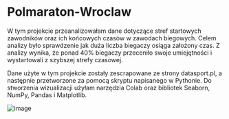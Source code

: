 # Polmaraton-Wroclaw

W tym projekcie przeanalizowałam dane dotyczące stref startowych zawodników oraz ich końcowych czasów w zawodach biegowych. Celem analizy było sprawdzenie jak duża liczba biegaczy osiąga założony czas.
Z analizy wynika, że ponad 40% biegaczy przeceniło swoje umiejętności i wystartowali z szybszej strefy czasowej.

Dane użyte w tym projekcie zostały zescrapowane ze strony datasport.pl, a następnie przetworzone za pomocą skryptu napisanego w Pythonie. Do stworzenia wizualizacji użyłam narzędzia Colab oraz bibliotek Seaborn, NumPy, Pandas i Matplotlib.


![image](https://github.com/user-attachments/assets/9d3667d1-f617-42ec-a07f-a01f222641ea)
